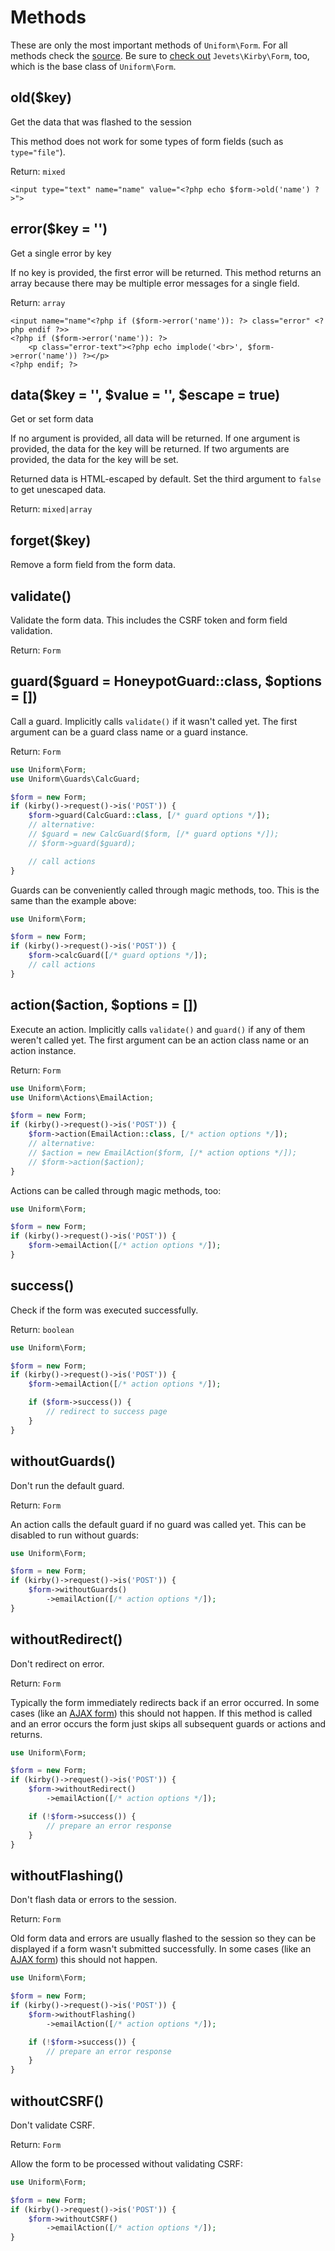 # Methods

These are only the most important methods of `Uniform\Form`. For all methods check the [source](https://github.com/mzur/kirby-uniform/blob/master/src/Form.php). Be sure to [check out](https://github.com/mzur/kirby-form) `Jevets\Kirby\Form`, too, which is the base class of `Uniform\Form`.

## old($key)

Get the data that was flashed to the session

This method does not work for some types of form fields (such as `type="file"`).

Return: `mixed`

```html+php
<input type="text" name="name" value="<?php echo $form->old('name') ?>">
```

## error($key = '')

Get a single error by key

If no key is provided, the first error will be returned. This method returns an array because there may be multiple error messages for a single field.

Return: `array`

```html+php
<input name="name"<?php if ($form->error('name')): ?> class="error" <?php endif ?>>
<?php if ($form->error('name')): ?>
    <p class="error-text"><?php echo implode('<br>', $form->error('name')) ?></p>
<?php endif; ?>
```

## data($key = '', $value = '', $escape = true)

Get or set form data

If no argument is provided, all data will be returned. If one argument is provided, the data for the key will be returned. If two arguments are provided, the data for the key will be set.

Returned data is HTML-escaped by default. Set the third argument to `false` to get unescaped data.

Return: `mixed|array`

## forget($key)

Remove a form field from the form data.

## validate()

Validate the form data. This includes the CSRF token and form field validation.

Return: `Form`

## guard($guard = HoneypotGuard::class, $options = [])

Call a guard. Implicitly calls `validate()` if it wasn't called yet. The first argument can be a guard class name or a guard instance.

Return: `Form`

```php
use Uniform\Form;
use Uniform\Guards\CalcGuard;

$form = new Form;
if (kirby()->request()->is('POST')) {
    $form->guard(CalcGuard::class, [/* guard options */]);
    // alternative:
    // $guard = new CalcGuard($form, [/* guard options */]);
    // $form->guard($guard);

    // call actions
}
```

Guards can be conveniently called through magic methods, too. This is the same than the example above:

```php
use Uniform\Form;

$form = new Form;
if (kirby()->request()->is('POST')) {
    $form->calcGuard([/* guard options */]);
    // call actions
}
```

## action($action, $options = [])

Execute an action. Implicitly calls `validate()` and `guard()` if any of them weren't called yet. The first argument can be an action class name or an action instance.

Return: `Form`

```php
use Uniform\Form;
use Uniform\Actions\EmailAction;

$form = new Form;
if (kirby()->request()->is('POST')) {
    $form->action(EmailAction::class, [/* action options */]);
    // alternative:
    // $action = new EmailAction($form, [/* action options */]);
    // $form->action($action);
}
```

Actions can be called through magic methods, too:

```php
use Uniform\Form;

$form = new Form;
if (kirby()->request()->is('POST')) {
    $form->emailAction([/* action options */]);
}
```

## success()

Check if the form was executed successfully.

Return: `boolean`

```php
use Uniform\Form;

$form = new Form;
if (kirby()->request()->is('POST')) {
    $form->emailAction([/* action options */]);

    if ($form->success()) {
        // redirect to success page
    }
}
```

## withoutGuards()

Don't run the default guard.

Return: `Form`

An action calls the default guard if no guard was called yet. This can be disabled to run without guards:

```php
use Uniform\Form;

$form = new Form;
if (kirby()->request()->is('POST')) {
    $form->withoutGuards()
        ->emailAction([/* action options */]);
}
```

## withoutRedirect()

Don't redirect on error.

Return: `Form`

Typically the form immediately redirects back if an error occurred. In some cases (like an [AJAX form](examples/ajax)) this should not happen. If this method is called and an error occurs the form just skips all subsequent guards or actions and returns.

```php
use Uniform\Form;

$form = new Form;
if (kirby()->request()->is('POST')) {
    $form->withoutRedirect()
        ->emailAction([/* action options */]);

    if (!$form->success()) {
        // prepare an error response
    }
}
```

## withoutFlashing()

Don't flash data or errors to the session.

Return: `Form`

Old form data and errors are usually flashed to the session so they can be displayed if a form wasn't submitted successfully. In some cases (like an [AJAX form](examples/ajax)) this should not happen.

```php
use Uniform\Form;

$form = new Form;
if (kirby()->request()->is('POST')) {
    $form->withoutFlashing()
        ->emailAction([/* action options */]);

    if (!$form->success()) {
        // prepare an error response
    }
}
```

## withoutCSRF()

Don't validate CSRF.

Return: `Form`

Allow the form to be processed without validating CSRF:

```php
use Uniform\Form;

$form = new Form;
if (kirby()->request()->is('POST')) {
    $form->withoutCSRF()
        ->emailAction([/* action options */]);
}
```

